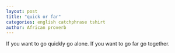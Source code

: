 ```yaml
---
layout: post
title: "quick or far"
categories: english catchphrase tshirt
author: African proverb
---
```

If you want to go quickly go alone. If you want to go far go together.

